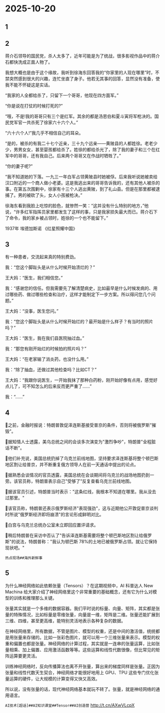 # 2025-10-20

## 1



## 2

蒋介石领导的国民党，杀人太多了，近年可能是为了统战，很多影视作品中的蒋介石都快洗成正面人物了。

我想大概也是由于这个缘故，我听到徐海东回答我的“你家里的人现在哪里”时，不禁突然感到很大的兴趣，连忙坐直了身子。他若无其事的回答，显然没有准备，使我不能不怀疑这是实话。

“我家的人全都给杀了，只留下一个哥哥，他现在四方面军。”

“你是说在打仗的时候打死的?”

“哦，不是!我的哥哥只有三个是红军。其余的都是汤恩伯和夏斗寅将军枪决的。国民党军官一共杀死了徐家六十六个人。”

“六十六个人!”我几乎不相信自己的耳朵。

“是的，被杀的有我二十七个近亲，三十九个远亲——黄陂县的人都姓徐。老老少少，男男女女，甚至婴孩都给杀了。姓徐的都给杀光了，除了我的妻子和三个在红军中的哥哥，还有我自己。后来两个哥哥又在作战时牺牲了。”

“你的妻子呢?”

“我不知道她的下落。一九三一年白军占领黄陂县时她被俘。后来我听说她被卖给汉口附近的一个商人做小老婆。这是我逃出来的哥哥告诉我的，还有其他人被杀的事。在第五次围剿中，徐家有十三个人逃出黄陂，到了礼山县。但是在那里都被逮捕了。男的被砍了头，女人小孩被枪决。”

徐海东看到我脸上吃惊的脸色，就惨然一笑：“这并没有什么特别的地方，”他说，“许多红军指挥员家里都发生了这样的事，只是我家损失最大而已。蒋介石下了命令，我的家乡被占领时，姓徐的一个也不能留下。”

1937年 埃德加斯诺 《红星照耀中国》

## 3

有一种患者，交流起来真的特别费劲。

我：“您这个脚趾头是从什么时候开始溃烂的？”

王大妈：“医生，我们相信您。”

我：“感谢您的信任。但我需要先了解清楚病史，比如最早是什么时候发病的、用过哪些药、做过哪些检查和治疗，这样才能制定下一步方案。所以得问您几个问题。”

王大妈：“没事，医生您问。”

我：“您这个脚趾头是从什么时候开始烂的？最开始是什么样子？有当时的照片吗？”

王大妈：“医生，我在我们县医院抽过血。”

我：“那您有刚开始烂的时候拍的照片吗？”

王大妈：“在老家输了消炎药，也没什么用。”

我：“除了抽血，还做过其他检查吗？比如CT？”

王大妈：“我跟你说医生，一开始我抹了那种白药粉，刚开始好像有点用，感觉好点儿了，可不知怎么的后来反而更严重了……”

我：“……”

## 4

🔻之前，金融时报说：特朗普敦促泽连斯基接受普京的条件，否则将被俄罗斯"摧毁"。

🔻据知情人士透露，美乌总统之间的会谈多次演变为"激烈争吵"，特朗普"全程脏话不断"。

🔻他们补充说，美国总统扔掉了乌克兰前线地图，坚持要求泽连斯基将整个顿巴斯地区割让给普京，并不断重复俄方领导人在前一天通话中提出的论点。

🔻据熟悉会谈情况的官员透露，美国总统在会谈期间将乌克兰的战场地图扔到一旁。该官员称，特朗普表示自己"受够了"反复查看乌克兰前线地图。

🔻据该官员引述，特朗普当时表示："这条红线，我根本不知道在哪里。我从没去过那里。"

🔻该官员称，特朗普还表示俄罗斯经济"表现强劲"，这与近期他公开敦促普京谈判时所说"俄罗斯经济即将崩溃"的言论形成鲜明对比。

🔻白宫与乌克兰总统办公室未立即回应置评请求。

🔻稍后特朗普在采访中否认了"告诉泽连斯基需要将整个顿巴斯地区割让给俄罗斯"的说法，特朗普称："我认为顿巴斯 78%的土地已被俄罗斯占领。就让它保持现状吧。"

`热点现场##海外新鲜事`

## 5

为什么神经网络如此依赖张量（Tensors）？在这期视频中，AI 科普达人 New Machina 给大家介绍了神经网络里这个非常重要的基础概念，还有它为什么对模型的训练和推理那么关键。

张量其实就是一个多维的数据容器。我们平时说的标量、向量、矩阵，其实都是张量的特殊情况，比如标量是零维张量，向量是一维，矩阵是二维。张量还能扩展到三维、四维，甚至更高维，能特别灵活地表示各种复杂的数据。

在神经网络里，所有数据，不管是图片、模型的权重，还是中间的激活值，统统都是用张量来存储的。比如一张彩色图片，就可以用一个三维张量来表示。模型的权重和偏置也都是张量。神经网络的计算过程，其实就是一连串的张量运算，比如张量相乘、加上偏置、应用激活函数等等。这些运算和线性代数很像，但比常见的矩阵运算要更灵活。

训练神经网络时，反向传播算法也离不开张量，算出来的梯度同样是张量。正因为张量和线性代数天生契合，神经网络才能很好地用上 GPU、TPU 这些专门优化张量运算的硬件，让大规模的计算变得又快又高效。

所以说，没有张量的话，现代神经网络基本就玩不转了。张量，就是神经网络的通用语言。

`AI技术[超话]##AI知识课堂##Tensor##AI创造营` http://t.cn/AXwVLcpX

